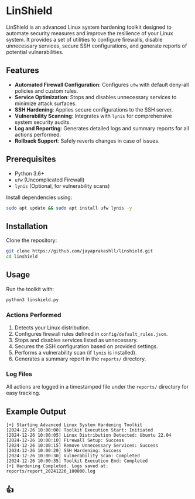 # LinShield

LinShield is an advanced Linux system hardening toolkit designed to automate security measures and improve the resilience of your Linux system. It provides a set of utilities to configure firewalls, disable unnecessary services, secure SSH configurations, and generate reports of potential vulnerabilities.

## Features

- **Automated Firewall Configuration**: Configures `ufw` with default deny-all policies and custom rules.
- **Service Optimization**: Stops and disables unnecessary services to minimize attack surfaces.
- **SSH Hardening**: Applies secure configurations to the SSH server.
- **Vulnerability Scanning**: Integrates with `lynis` for comprehensive system security audits.
- **Log and Reporting**: Generates detailed logs and summary reports for all actions performed.
- **Rollback Support**: Safely reverts changes in case of issues.

## Prerequisites

- Python 3.6+
- `ufw` (Uncomplicated Firewall)
- `lynis` (Optional, for vulnerability scans)

Install dependencies using:

```bash
sudo apt update && sudo apt install ufw lynis -y
```

## Installation

Clone the repository:

```bash
git clone https://github.com/jayaprakashll/linshield.git
cd linshield
```

## Usage

Run the toolkit with:

```bash
python3 linshield.py
```

### Actions Performed

1. Detects your Linux distribution.
2. Configures firewall rules defined in `config/default_rules.json`.
3. Stops and disables services listed as unnecessary.
4. Secures the SSH configuration based on provided settings.
5. Performs a vulnerability scan (if `lynis` is installed).
6. Generates a summary report in the `reports/` directory.

### Log Files

All actions are logged in a timestamped file under the `reports/` directory for easy tracking.

## Example Output

```plaintext
[+] Starting Advanced Linux System Hardening Toolkit
[2024-12-26 10:00:00] Toolkit Execution Start: Initiated
[2024-12-26 10:00:05] Linux Distribution Detected: Ubuntu 22.04
[2024-12-26 10:00:10] Firewall Setup: Success
[2024-12-26 10:00:15] Remove Unnecessary Services: Success
[2024-12-26 10:00:20] SSH Hardening: Success
[2024-12-26 10:00:30] Vulnerability Scan: Completed
[2024-12-26 10:00:35] Toolkit Execution End: Completed
[+] Hardening Completed. Logs saved at: reports/report_20241226_100000.log
```

## 👍
